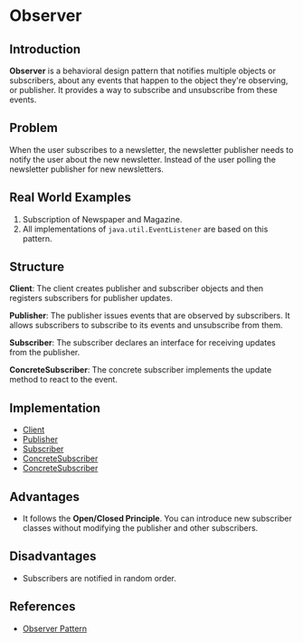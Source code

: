 # Observer

## Introduction

**Observer** is a behavioral design pattern that notifies multiple objects or subscribers, about any events that happen to the object they're observing, or publisher. It provides a way to subscribe and unsubscribe from these events.

## Problem

When the user subscribes to a newsletter, the newsletter publisher needs to notify the user about the new newsletter. Instead of the user polling the newsletter publisher for new newsletters.

## Real World Examples

1. Subscription of Newspaper and Magazine.
2. All implementations of `java.util.EventListener` are based on this pattern.

## Structure

**Client**: The client creates publisher and subscriber objects and then registers subscribers for publisher updates.

**Publisher**: The publisher issues events that are observed by subscribers. It allows subscribers to subscribe to its events and unsubscribe from them.

**Subscriber**: The subscriber declares an interface for receiving updates from the publisher.

**ConcreteSubscriber**: The concrete subscriber implements the update method to react to the event.

## Implementation

- [Client](src/Store.java)
- [Publisher](src/NotificationService.java)
- [Subscriber](src/listener/Listener.java)
- [ConcreteSubscriber](src/listener/EmailMsgListener.java)
- [ConcreteSubscriber](src/listener/MobileAppListener.java)

## Advantages

- It follows the **Open/Closed Principle**. You can introduce new subscriber classes without modifying the publisher and other subscribers.

## Disadvantages

- Subscribers are notified in random order.

## References

- [Observer Pattern](https://refactoring.guru/design-patterns/observer)

